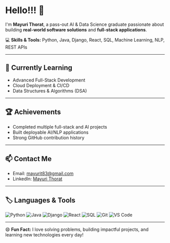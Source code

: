 # Hello!!! 👋

I'm **Mayuri Thorat**, a pass-out AI & Data Science graduate passionate about building **real-world software solutions** and **full-stack applications**.  

💻 **Skills & Tools:** Python, Java, Django, React, SQL, Machine Learning, NLP, REST APIs  

---

## 🌟 Currently Learning
- Advanced Full-Stack Development  
- Cloud Deployment & CI/CD  
- Data Structures & Algorithms (DSA)  

---

## 🏆 Achievements
- Completed multiple full-stack and AI projects  
- Built deployable AI/NLP applications  
- Strong GitHub contribution history  

---

## 📫 Contact Me
- Email: mayurit83@gmail.com  
- LinkedIn: [Mayuri Thorat](https://www.linkedin.com/in/mayuri-thorat-2b40b6238/)  

---

## 🏷️ Languages & Tools
![Python](https://img.shields.io/badge/Python-3.11-blue)
![Java](https://img.shields.io/badge/Java-17-red)
![Django](https://img.shields.io/badge/Django-4-green)
![React](https://img.shields.io/badge/React-18-blue)
![SQL](https://img.shields.io/badge/SQL-PostgreSQL-orange)
![Git](https://img.shields.io/badge/Git-2.42-black)
![VS Code](https://img.shields.io/badge/VS%20Code-1.82-blue)

---

😄 **Fun Fact:** I love solving problems, building impactful projects, and learning new technologies every day!
